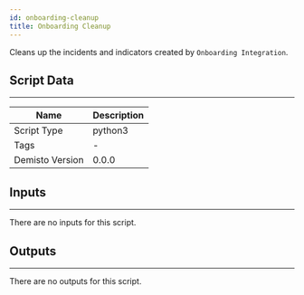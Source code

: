 ```yaml
---
id: onboarding-cleanup
title: Onboarding Cleanup
---
```


Cleans up the incidents and indicators created by `Onboarding Integration`.

## Script Data
---

| **Name** | **Description** |
| --- | --- |
| Script Type | python3 |
| Tags | - |
| Demisto Version | 0.0.0 |

## Inputs
---
There are no inputs for this script.

## Outputs
---
There are no outputs for this script.
